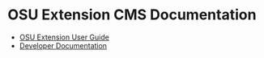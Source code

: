 # OSU Extension CMS Documentation

* [OSU Extension User Guide](https://osu-eesc.github.io/cms/cms-docs/site/)
* [Developer Documentation](https://osu-eesc.github.io/cms/dev-docs/site)
